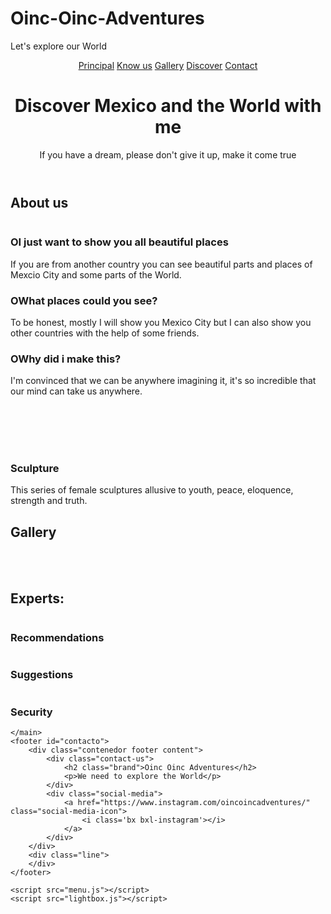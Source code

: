 # Oinc-Oinc-Adventures
Let's explore our World
<html lang="es">
<head>
  <meta charset="UTF-8">
  <meta name="viewport" content="width=device-width, initial-scale=1.0">
  <title>Oinc Oinc</title>
  <link rel="stylesheet" href="css/estilos.css">
  <link href='https://unpkg.com/boxicons@2.0.9/css/boxicons.min.css' rel='stylesheet'>
<link href="https://fonts.googleapis.com/css2?family=Open+Sans:wght@300;400;700&display=swap" rel="stylesheet">
</head>
<body>
    <header class="header" id="inicio">
        <img src="menu.png" alt="" class="menu">
        <nav class="menu-navegacion spread">
            <a href="#inicio" class="Letras">Principal</a>
            <a href="#servicio" class="Letras">Know us</a>
            <a href="#galeria" class="Letras">Gallery</a>
            <a href="#descubre" class="Letras">Discover</a>
            <a href="#contacto" class="Letras">Contact</a>
        </nav>
        <div class="contenedor head">
            <h1 class="titulo">Discover Mexico and the World with me</h1>
            <p class="copy">If you have a dream, please don't give it up, make it come true</p>
        </div>
    </header>
    <main>
        <section class="services contenedor" id="servicio">
            <h2 class="subtitulo">About us</h2>
            <div class="contenedor-servicio">
                <img src="AngelB.jpeg" alt="">
                <div class="checklist-servicio">
                <div class="service">
                    <h3><span class="number">O</span>I just want to show you all beautiful places</h3>
                    <p>If you are from another country you can see beautiful parts and places of Mexcio City and some parts of the World.</p>
                </div>
                <div class="service">
                    <h3><span class="number">O</span>What places could you see?</h3>
                    <p>To be honest, mostly I will show you Mexico City but I can also show you other countries with the help of some friends.</p>
                </div>
                <div class="service">
                    <h3><span class="number">O</span>Why did i make this?</h3>
                    <p>I'm convinced that we can be anywhere imagining it, it's so incredible that our mind can take us anywhere.</p>
                </div>
                <br>
                <br>
                <br>
                <br>
                <div class="service">
                    <h3><span class="number"></span>Sculpture</h3>
                    <p>This series of female sculptures allusive to youth, peace, eloquence, strength and truth.</p>
                </div>
            </div>
            </div>
        </section>
        <section class="gallery" id="galeria">
            <div class="contenedor">
                <h2 class="subtitulo">Gallery</h2>
                <div class="contenedor-galeria">
                    <img src="Marmol.jpeg" alt="" class="img-galeria">
                    <img src="moneda.jpg" alt="" class="img-galeria">
                    <img src="MUNALD1.jpeg" alt="" class="img-galeria">
                    <img src="MUNAL2.jpg" alt="" class="img-galeria">
                    <img src="MUNALD2.jpeg" alt="" class="img-galeria">
                    <img src="monedad1.jpg" alt="" class="img-galeria">
                </div>
            </div>
        </section>
        <section class="imagen-light">
            <img src="bx-x.svg" alt="" class="close">
            <img src="MUNAL.jpg" alt="" class="agregar-imagen">
        </section>
        <section class="contenedor" id="descubre">
            <h2 class="subtitulo">Experts:</h2>
            <section class="experts">
                <div class="cont-expert">
                    <img src="audiencia.svg" alt="">
                    <h3 class="n-experts">Recommendations</h3>
                </div>
                <div class="cont-expert">
                    <img src="exploral.svg" alt="">
                    <h3 class="n-experts">Suggestions</h3>
                </div>
                <div class="cont-expert">
                    <img src="security.svg" alt="">
                    <h3 class="n-experts">Security</h3>
                </div>
            </section>
        </section>

    </main>
    <footer id="contacto">
        <div class="contenedor footer content">
            <div class="contact-us">
                <h2 class="brand">Oinc Oinc Adventures</h2>
                <p>We need to explore the World</p>
            </div>
            <div class="social-media">
                <a href="https://www.instagram.com/oincoincadventures/" class="social-media-icon">
                    <i class='bx bxl-instagram'></i>
                </a>
            </div>
        </div>
        <div class="line">
        </div>
    </footer>

    <script src="menu.js"></script>
    <script src="lightbox.js"></script>
</body>
</html>
